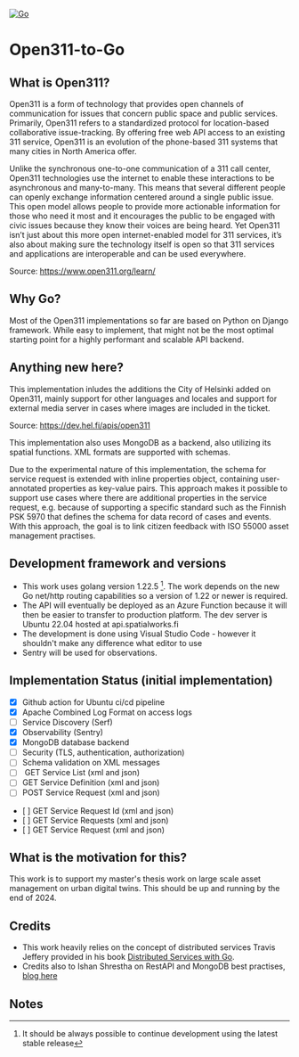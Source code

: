 [![Go](https://github.com/timoruohomaki/open311-to-go/actions/workflows/go.yml/badge.svg)](https://github.com/timoruohomaki/open311-to-go/actions/workflows/go.yml)

# Open311-to-Go


## What is Open311?

Open311 is a form of technology that provides open channels of communication for issues that concern public space and public services. Primarily, Open311 refers to a standardized protocol for location-based collaborative issue-tracking. By offering free web API access to an existing 311 service, Open311 is an evolution of the phone-based 311 systems that many cities in North America offer.

Unlike the synchronous one-to-one communication of a 311 call center, Open311 technologies use the internet to enable these interactions to be asynchronous and many-to-many. This means that several different people can openly exchange information centered around a single public issue. This open model allows people to provide more actionable information for those who need it most and it encourages the public to be engaged with civic issues because they know their voices are being heard. Yet Open311 isn’t just about this more open internet-enabled model for 311 services, it’s also about making sure the technology itself is open so that 311 services and applications are interoperable and can be used everywhere.

Source: https://www.open311.org/learn/

## Why Go?

Most of the Open311 implementations so far are based on Python on Django framework. While easy to implement, that might not be the most optimal starting point for a highly performant and scalable API backend.

## Anything new here?

This implementation inludes the additions the City of Helsinki added on Open311, mainly support for other languages and locales and support for external media server in cases where images are included in the ticket.

Source: https://dev.hel.fi/apis/open311 

This implementation also uses MongoDB as a backend, also utilizing its spatial functions. XML formats are supported with schemas.

Due to the experimental nature of this implementation, the schema for service request is extended with inline properties object, containing user-annotated properties as key-value pairs. This approach makes it possible to support use cases where there are additional properties in the service request, e.g. because of supporting a specific standard such as the Finnish PSK 5970 that defines the schema for data record of cases and events. With this approach, the goal is to link citizen feedback with ISO 55000 asset management practises.

## Development framework and versions

* This work uses golang version 1.22.5 [^1]. The work depends on the new Go net/http routing capabilities so a version of 1.22 or newer is required.
* The API will eventually be deployed as an Azure Function because it will then be easier to transfer to production platform. The dev server is Ubuntu 22.04 hosted at api.spatialworks.fi
* The development is done using Visual Studio Code - however it shouldn't make any difference what editor to use
* Sentry will be used for observations.

## Implementation Status (initial implementation)

* [x]  Github action for Ubuntu ci/cd pipeline
* [x]  Apache Combined Log Format on access logs
* [ ]  Service Discovery (Serf)
* [x]  Observability (Sentry)
* [x]  MongoDB database backend
* [ ]  Security (TLS, authentication, authorization)
* [ ]  Schema validation on XML messages
* [ ]  GET Service List (xml and json)
* [ ]  GET Service Definition (xml and json)
* [ ]  POST Service Request (xml and json)
* [ ]  GET Service Request Id (xml and json)
* [ ]  GET Service Requests (xml and json)
* [ ]  GET Service Request (xml and json)

## What is the motivation for this?

This work is to support my master's thesis work on large scale asset management on urban digital twins. This should be up and running by the end of 2024.

## Credits

* This work heavily relies on the concept of distributed services Travis Jeffery provided in his book [Distributed Services with Go](https://a.co/d/g5mhjd8).
* Credits also to Ishan Shrestha on RestAPI and MongoDB best practises, [blog here](https://medium.com/@ishan.shrestha356/scalable-json-restapi-using-go-lang-and-mongodb-cf9699c5f6e8)

## Notes

[^1]: It should be always possible to continue development using the latest stable release

